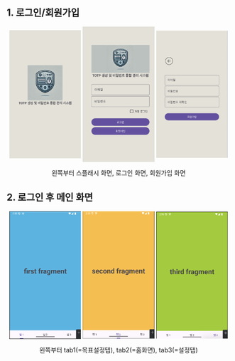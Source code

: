 ## 1. 로그인/회원가입
<p align="center">
  <img src="img/splash_image.png" align="center" width="32%">
  <img src="img/login_image.png" align="center" width="32%">
  <img src="img/signup_image.png" align="center" width="32%">
  <figcaption align="center">왼쪽부터 스플래시 화면, 로그인 화면, 회원가입 화면</figcaption></p>

## 2. 로그인 후 메인 화면
<p align="center">
  <img src="img/main_tab_1.png" align="center" width="32%">
  <img src="img/main_tab_2.png" align="center" width="32%">
  <img src="img/main_tab_3.png" align="center" width="32%">
  <figcaption align="center">왼쪽부터 tab1(=목표설정탭), tab2(=홈화면), tab3(=설정탭)</figcaption></p>
  
